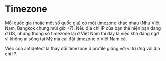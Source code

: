 # Timezone

Mỗi quốc gia (hoặc một số quốc gia) có một timezone khác nhau (Như Việt Nam, Bangkok chung múi giờ +7). Nếu địa chỉ IP của bạn thể hiện bạn đang ở US, nhưng thông số timezone lại ở Việt Nam thì đây là việc khá đáng ngờ vì không ai sống tại Mỹ mà cài đặt timezone ở Việt Nam cả.

Việc của antidetect là thay đổi timezone ở profile giống với vị trí ứng với địa chỉ IP.

